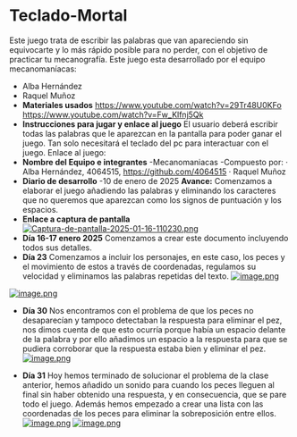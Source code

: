 
# Teclado-Mortal
Este juego trata de escribir las palabras que van apareciendo sin equivocarte y lo más rápido posible para no perder, con el objetivo de practicar tu mecanografía. Este juego esta desarrollado por el equipo mecanomaníacas:

 - Alba Hernández
 - Raquel Muñoz
 - **Materiales usados**
https://www.youtube.com/watch?v=29Tr48U0KFo 
https://www.youtube.com/watch?v=Fw_Klfnj5Qk 
 - **Instrucciones para jugar y enlace al juego**
El usuario deberá escribir todas las palabras que le aparezcan en la pantalla para poder ganar el juego. Tan solo necesitará el teclado del pc para interactuar con el juego. 
Enlace al juego: 
 - **Nombre del Equipo e integrantes**
-Mecanomaniacas
-Compuesto por:
    · Alba Hernández, 4064515, https://github.com/4064515 
    · Raquel Muñoz
 - **Diario de desarrollo**
-10 de enero de 2025
**Avance:** Comenzamos a elaborar el juego añadiendo las palabras y eliminando los caracteres que no queremos que aparezcan como los signos de puntuación y los espacios.
 - **Enlace a captura de pantalla**
[![Captura-de-pantalla-2025-01-16-110230.png](https://i.postimg.cc/VkSBmwqT/Captura-de-pantalla-2025-01-16-110230.png)](https://postimg.cc/CRgfsW6H)
 - **Día 16-17 enero 2025**
Comenzamos a crear este documento incluyendo todos sus detalles.
 - **Día 23**
  Comenzamos a incluir los personajes, en este caso, los peces y el movimiento de estos a través de coordenadas, regulamos su velocidad y eliminamos las palabras repetidas del texto.
[![image.png](https://i.postimg.cc/TY7G3gWj/image.png)](https://postimg.cc/qz3Wmtwg)

[![image.png](https://i.postimg.cc/Jzffsq7X/image.png)](https://postimg.cc/w1kfPDmx)

 - **Día 30**
 Nos encontramos con el problema de que los peces no desaparecían y tampoco detectaban la respuesta para eliminar el pez, nos dimos cuenta de que esto ocurría porque había un espacio delante de la palabra y por ello añadimos un espacio a la respuesta para que se pudiera corroborar que la respuesta estaba bien y eliminar el pez.
 [![image.png](https://i.postimg.cc/tC027zxF/image.png)](https://postimg.cc/t75hMWDg)
 
 - **Día 31**
 Hoy hemos terminado de solucionar el problema de la clase anterior, hemos añadido un sonido para cuando los peces lleguen al final sin haber obtenido una respuesta, y en consecuencia, que se pare todo el juego. Además hemos empezado a crear una lista con las coordenadas de los peces para eliminar la sobreposición entre ellos.
 [![image.png](https://i.postimg.cc/FKJx9dHT/image.png)](https://postimg.cc/JyMXxhJX)
 [![image.png](https://i.postimg.cc/gJFHrzwm/image.png)](https://postimg.cc/B8pKVGcV)
 

